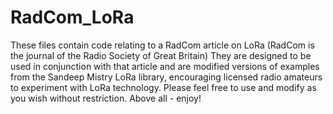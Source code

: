 # RadCom_LoRa
These files contain code relating to a RadCom article on LoRa (RadCom is the journal of the Radio Society of Great Britain)
They are designed to be used in conjunction with that article and are modified versions of examples from the 
Sandeep Mistry LoRa library, encouraging licensed radio amateurs to experiment with LoRa technology.
Please feel free to use and modify as you wish without restriction.
Above all - enjoy!
